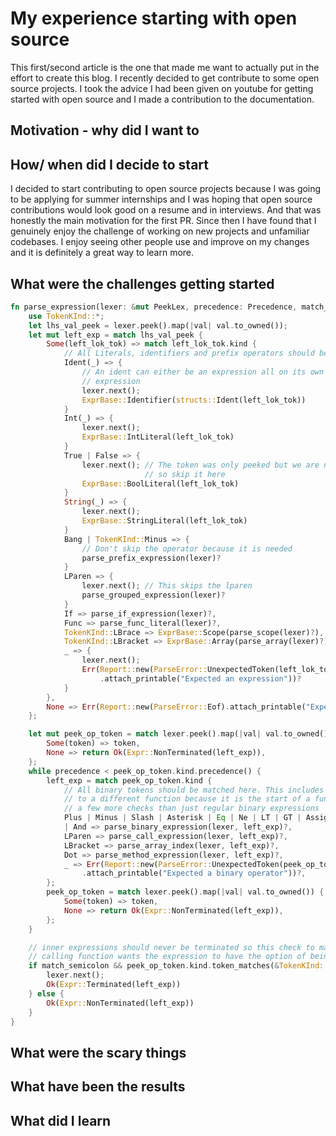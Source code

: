 # My experience starting with open source

This first/second article is the one that made me want to actually put in the effort to create this blog. I recently decided to get contribute to some open source projects. I took the advice I had been given on youtube for getting started with open source and I made a contribution to the documentation. 

## Motivation - why did I want to

## How/ when did I decide to start
I decided to start contributing to open source projects because I was going to be applying for summer internships and I was hoping that open source contributions would look good on a resume and in interviews. And that was honestly the main motivation for the first PR. Since then I have found that I genuinely enjoy the challenge of working on new projects and unfamiliar codebases. I enjoy seeing other people use and improve on my changes and it is definitely a great way to learn more. 


## What were the challenges getting started

``` rust
fn parse_expression(lexer: &mut PeekLex, precedence: Precedence, match_semicolon: bool) -> Result<Expr, ParseError> {
    use TokenKInd::*;
    let lhs_val_peek = lexer.peek().map(|val| val.to_owned());
    let mut left_exp = match lhs_val_peek {
        Some(left_lok_tok) => match left_lok_tok.kind {
            // All Literals, identifiers and prefix operators should be matched here
            Ident(_) => {
                // An ident can either be an expression all on its own or the start of an assign
                // expression
                lexer.next();
                ExprBase::Identifier(structs::Ident(left_lok_tok))
            }
            Int(_) => {
                lexer.next();
                ExprBase::IntLiteral(left_lok_tok)
            }
            True | False => {
                lexer.next(); // The token was only peeked but we are now handling it
                              // so skip it here
                ExprBase::BoolLiteral(left_lok_tok)
            }
            String(_) => {
                lexer.next();
                ExprBase::StringLiteral(left_lok_tok)
            }
            Bang | TokenKInd::Minus => {
                // Don't skip the operator because it is needed
                parse_prefix_expression(lexer)?
            }
            LParen => {
                lexer.next(); // This skips the lparen
                parse_grouped_expression(lexer)?
            }
            If => parse_if_expression(lexer)?,
            Func => parse_func_literal(lexer)?,
            TokenKInd::LBrace => ExprBase::Scope(parse_scope(lexer)?),
            TokenKInd::LBracket => ExprBase::Array(parse_array(lexer)?),
            _ => {
                lexer.next();
                Err(Report::new(ParseError::UnexpectedToken(left_lok_tok))
                    .attach_printable("Expected an expression"))?
            }
        },
        None => Err(Report::new(ParseError::Eof).attach_printable("Expected an expression"))?,
    };

    let mut peek_op_token = match lexer.peek().map(|val| val.to_owned()) {
        Some(token) => token,
        None => return Ok(Expr::NonTerminated(left_exp)),
    };
    while precedence < peek_op_token.kind.precedence() {
        left_exp = match peek_op_token.kind {
            // All binary tokens should be matched here. This includes LParen but LParen will match
            // to a different function because it is the start of a function call which needs
            // a few more checks than just regular binary expressions
            Plus | Minus | Slash | Asterisk | Eq | Ne | LT | GT | Assign | BitOr | Or | BitAnd
            | And => parse_binary_expression(lexer, left_exp)?,
            LParen => parse_call_expression(lexer, left_exp)?,
            LBracket => parse_array_index(lexer, left_exp)?,
            Dot => parse_method_expression(lexer, left_exp)?,
            _ => Err(Report::new(ParseError::UnexpectedToken(peek_op_token))
                .attach_printable("Expected a binary operator"))?,
        };
        peek_op_token = match lexer.peek().map(|val| val.to_owned()) {
            Some(token) => token,
            None => return Ok(Expr::NonTerminated(left_exp)),
        };
    }

    // inner expressions should never be terminated so this check to match_semicolon checks if the
    // calling function wants the expression to have the option of being terminated or not.
    if match_semicolon && peek_op_token.kind.token_matches(&TokenKInd::Semicolon) {
        lexer.next();
        Ok(Expr::Terminated(left_exp))
    } else {
        Ok(Expr::NonTerminated(left_exp))
    }
}

```

## What were the scary things

## What have been the results

## What did I learn



